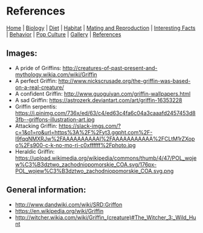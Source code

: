 # References
[Home](index.md) |
[Biology](biology.md) |
[Diet](diet.md) |
[Habitat](habitat.md) |
[Mating and Reproduction](matingreproduction.md) | 
[Interesting Facts](interesting.md) |
[Behavior](behavior.md) |
[Pop Culture](popculture.md) |
[Gallery](gallery.md) |
[References](references.md)

## Images:
- A pride of Griffins: http://creatures-of-past-present-and-mythology.wikia.com/wiki/Griffin
- A perfect Griffin: http://www.nickscrusade.org/the-griffin-was-based-on-a-real-creature/
- A confident Griffin: http://www.guoguiyan.com/griffin-wallpapers.html
- A sad Griffin: https://astrozerk.deviantart.com/art/griffin-16353228
- Griffin serpentis: https://i.pinimg.com/736x/ed/63/c4/ed63c4fa6c04a3caaafd2457453d83fb--griffons-illustration-art.jpg
- Attacking Griffin: https://slack-imgs.com/?c=1&o1=ro&url=https%3A%2F%2Fyt3.ggpht.com%2F-l9fqqNMXRJw%2FAAAAAAAAAAI%2FAAAAAAAAAAA%2FCLtM1rZXopo%2Fs900-c-k-no-mo-rj-c0xffffff%2Fphoto.jpg
- Heraldic Griffin: https://upload.wikimedia.org/wikipedia/commons/thumb/4/47/POL_wojew%C3%B3dztwo_zachodniopomorskie_COA.svg/176px-POL_wojew%C3%B3dztwo_zachodniopomorskie_COA.svg.png


## General information: 
- http://www.dandwiki.com/wiki/SRD:Griffon
- https://en.wikipedia.org/wiki/Griffin
- http://witcher.wikia.com/wiki/Griffin_(creature)#The_Witcher_3:_Wild_Hunt
